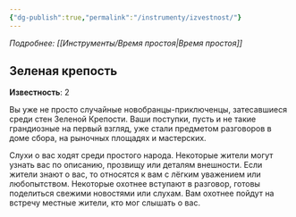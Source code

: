 ```yaml
---
{"dg-publish":true,"permalink":"/instrumenty/izvestnost/"}
---
```


*Подробнее: [[Инструменты/Время простоя\|Время простоя]]*

## Зеленая крепость 

**Известность**: 2

Вы уже не просто случайные новобранцы-приключенцы, затесавшиеся среди стен Зеленой Крепости. Ваши поступки, пусть и не такие грандиозные на первый взгляд, уже стали предметом разговоров в доме сбора, на рыночных площадях и мастерских.

Слухи о вас ходят среди простого народа. Некоторые жители могут узнать вас по описанию, прозвищу или деталям внешности. Если жители знают о вас, то относятся к вам с лёгким уважением или любопытством. Некоторые охотнее вступают в разговор, готовы поделиться свежими новостями или слухам. Вам охотнее пойдут на встречу местные жители, кто мог слышать о вас. 

